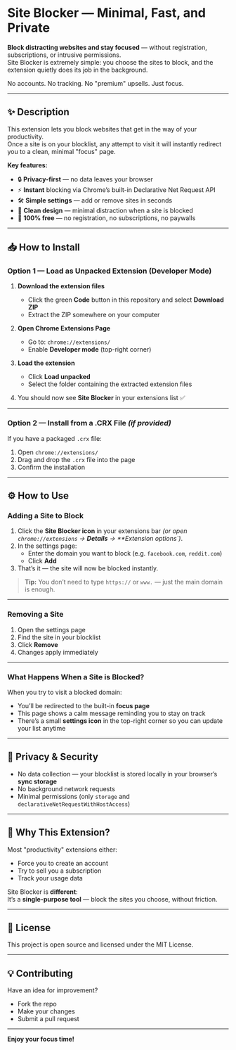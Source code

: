 # Site Blocker — Minimal, Fast, and Private

**Block distracting websites and stay focused** — without registration, subscriptions, or intrusive permissions.  
Site Blocker is extremely simple: you choose the sites to block, and the extension quietly does its job in the background.

No accounts. No tracking. No "premium" upsells. Just focus.

---

## ✨ Description

This extension lets you block websites that get in the way of your productivity.  
Once a site is on your blocklist, any attempt to visit it will instantly redirect you to a clean, minimal "focus" page.

**Key features:**
- 🔒 **Privacy-first** — no data leaves your browser
- ⚡ **Instant** blocking via Chrome’s built-in Declarative Net Request API
- 🛠 **Simple settings** — add or remove sites in seconds
- 🎨 **Clean design** — minimal distraction when a site is blocked
- 💸 **100% free** — no registration, no subscriptions, no paywalls

---

## 📥 How to Install

### Option 1 — Load as Unpacked Extension (Developer Mode)
1. **Download the extension files**
   - Click the green **Code** button in this repository and select **Download ZIP**
   - Extract the ZIP somewhere on your computer

2. **Open Chrome Extensions Page**
   - Go to: `chrome://extensions/`
   - Enable **Developer mode** (top-right corner)

3. **Load the extension**
   - Click **Load unpacked**
   - Select the folder containing the extracted extension files

4. You should now see **Site Blocker** in your extensions list ✅

---

### Option 2 — Install from a .CRX File *(if provided)*
If you have a packaged `.crx` file:
1. Open `chrome://extensions/`  
2. Drag and drop the `.crx` file into the page  
3. Confirm the installation

---

## ⚙️ How to Use

### Adding a Site to Block
1. Click the **Site Blocker icon** in your extensions bar *(or open `chrome://extensions` → **Details** → **Extension options`)*.
2. In the settings page:
   - Enter the domain you want to block (e.g. `facebook.com`, `reddit.com`)
   - Click **Add**
3. That’s it — the site will now be blocked instantly.

> **Tip:** You don’t need to type `https://` or `www.` — just the main domain is enough.

---

### Removing a Site
1. Open the settings page
2. Find the site in your blocklist
3. Click **Remove**
4. Changes apply immediately

---

### What Happens When a Site is Blocked?
When you try to visit a blocked domain:
- You’ll be redirected to the built-in **focus page**
- This page shows a calm message reminding you to stay on track
- There’s a small **settings icon** in the top-right corner so you can update your list anytime

---

## 🔐 Privacy & Security
- No data collection — your blocklist is stored locally in your browser’s **sync storage**
- No background network requests
- Minimal permissions (only `storage` and `declarativeNetRequestWithHostAccess`)

---

## 🧩 Why This Extension?
Most "productivity" extensions either:
- Force you to create an account
- Try to sell you a subscription
- Track your usage data

Site Blocker is **different**:  
It’s a **single-purpose tool** — block the sites you choose, without friction.

---

## 📄 License
This project is open source and licensed under the MIT License.

---

## 💡 Contributing
Have an idea for improvement?  
- Fork the repo
- Make your changes
- Submit a pull request

---

**Enjoy your focus time!**
